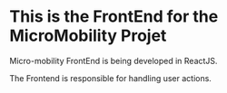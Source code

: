 # This is the FrontEnd for the MicroMobility Projet

Micro-mobility FrontEnd is being developed in ReactJS.

The Frontend is responsible for handling user actions.



 